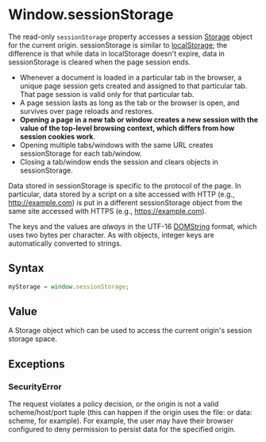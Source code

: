 # Window.sessionStorage

The read-only `sessionStorage` property accesses a session [Storage](./Storage.md) object for the current origin. sessionStorage is similar to [localStorage](./localStorage.md); the difference is that while data in localStorage doesn't expire, data in sessionStorage is cleared when the page session ends.

- Whenever a document is loaded in a particular tab in the browser, a unique page session gets created and assigned to that particular tab. That page session is valid only for that particular tab.
- A page session lasts as long as the tab or the browser is open, and survives over page reloads and restores.
- **Opening a page in a new tab or window creates a new session with the value of the top-level browsing context, which differs from how session cookies work**.
- Opening multiple tabs/windows with the same URL creates sessionStorage for each tab/window.
- Closing a tab/window ends the session and clears objects in sessionStorage.

Data stored in sessionStorage is specific to the protocol of the page. In particular, data stored by a script on a site accessed with HTTP (e.g., http://example.com) is put in a different sessionStorage object from the same site accessed with HTTPS (e.g., https://example.com).

The keys and the values are _always_ in the UTF-16 [DOMString](../DOMString.md) format, which uses two bytes per character. As with objects, integer keys are automatically converted to strings.

## Syntax

```js
myStorage = window.sessionStorage;
```

## Value

A Storage object which can be used to access the current origin's session storage space.

## Exceptions

### SecurityError

The request violates a policy decision, or the origin is not a valid scheme/host/port tuple (this can happen if the origin uses the file: or data: scheme, for example). For example, the user may have their browser configured to deny permission to persist data for the specified origin.
